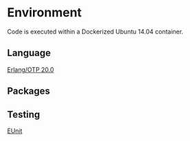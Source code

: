 # Environment

Code is executed within a Dockerized Ubuntu 14.04 container.

## Language

[Erlang/OTP 20.0](http://www.erlang.org/news/114)

## Packages

## Testing

[EUnit](http://erlang.org/doc/apps/eunit/chapter.html)
